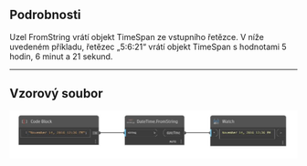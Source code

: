 ## Podrobnosti
Uzel FromString vrátí objekt TimeSpan ze vstupního řetězce. V níže uvedeném příkladu, řetězec „5:6:21“ vrátí objekt TimeSpan s hodnotami 5 hodin, 6 minut a 21 sekund.
___
## Vzorový soubor

![FromString](./DSCore.DateTime.FromString_img.jpg)

